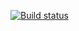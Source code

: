 [![Build status](https://ci.appveyor.com/api/projects/status/etncpd7cj9sa7kxx?svg=true)](https://ci.appveyor.com/project/Veragenp/2-2-selenide-v1)